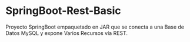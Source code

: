 # SpringBoot-Rest-Basic
Proyecto SpringBoot empaquetado en JAR que se conecta a una Base de Datos MySQL y expone Varios Recursos vía REST. 
